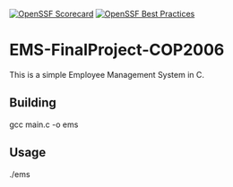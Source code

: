 [![OpenSSF Scorecard](https://api.securityscorecards.dev/projects/github.com/Hector3477/EMS-FinalProject-COP2006/badge)](https://securityscorecards.dev/viewer/?uri=github.com/Hector3477/EMS-FinalProject-COP2006)
[![OpenSSF Best Practices](https://www.bestpractices.dev/projects/10218/badge)](https://www.bestpractices.dev/projects/10218)

# EMS-FinalProject-COP2006
This is a simple Employee Management System in C.

## Building
gcc main.c -o ems

## Usage
./ems

